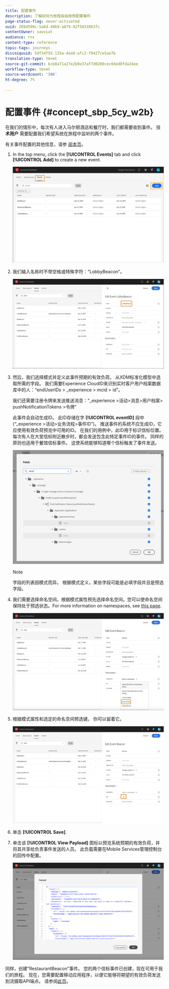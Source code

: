 ```yaml
---
title: 配置事件
description: 了解如何为旅程高级用例配置事件
page-status-flag: never-activated
uuid: 269d590c-5a6d-40b9-a879-02f5033863fc
contentOwner: sauviat
audience: rns
content-type: reference
topic-tags: journeys
discoiquuid: 5df34f55-135a-4ea8-afc2-f9427ce5ae7b
translation-type: tm+mt
source-git-commit: bcb8a71a27e2b9e37af7d0260cec04ed0fda24ee
workflow-type: tm+mt
source-wordcount: '396'
ht-degree: 7%

---
```



# 配置事件 {#concept_sbp_5cy_w2b}

在我们的情形中，每次有人进入马尔顿酒店和餐厅时，我们都需要收到事件。 技 **术用户** 需要配置我们希望系统在旅程中监听的两个事件。

有关事件配置的其他信息，请参 [阅本页](../event/about-events.md)。

1. In the top menu, click the **[!UICONTROL Events]** tab and click **[!UICONTROL Add]** to create a new event.

   ![](../assets/journeyuc1_1.png)

1. 我们输入名称时不带空格或特殊字符：“LobbyBeacon”。

   ![](../assets/journeyuc2_1.png)

1. 然后，我们选择模式并定义此事件预期的有效负荷。 从XDM标准化模型中选取所需的字段。 我们需要Experience CloudID来识别实时客户用户档案数据库中的人：“endUserIDs > _experience > mcid > id”。

   我们还需要注册令牌来发送推送消息：&quot;_experience >活动>消息>用户档案> pushNotificationTokens >令牌&quot;

   此事件会自动生成ID。 此ID存储在字 **[!UICONTROL eventID]** 段中(“_experience >活动>业务流程>事件ID”)。 推送事件的系统不应生成ID，它应使用有效负荷预览中可用的ID。 在我们的用例中，此ID用于标识信标位置。 每次有人在大堂信标附近散步时，都会发送包含此特定事件ID的事件。 同样的原则也适用于餐馆信标事件。 这使系统能够知道哪个信标触发了事件发送。

   ![](../assets/journeyuc2_2.png)

   >[!NOTE]
   >
   >字段的列表因模式而异。 根据模式定义，某些字段可能是必填字段并且是预选字段。

1. 我们需要选择命名空间。根据模式属性预先选择命名空间。您可以使命名空间保持处于预选状态。For more information on namespaces, see [this page](../event/selecting-the-namespace.md).

   ![](../assets/journeyuc2_4.png)

1. 根据模式属性和选定的命名空间预选键。 你可以留着它。

   ![](../assets/journeyuc2_4bis.png)

1. 单击 **[!UICONTROL Save]**.

1. 单击该 **[!UICONTROL View Payload]** 图标以预览系统预期的有效负荷，并将其共享给负责事件发送的人员。  此负载需要在Mobile Services管理控制台的回传中配置。

   ![](../assets/journeyuc2_5.png)

同样，创建“RestaurantBeacon”事件。 您的两个信标事件已创建，现在可用于我们的旅程。 现在，您需要配置移动应用程序，以便它能够将期望的有效负荷发送到流摄取API端点。 请参阅[此页](../event/additional-steps-to-send-events-to-journey-orchestration.md)。
